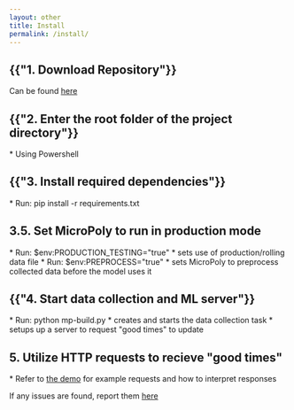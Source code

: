 ```yaml
---
layout: other
title: Install
permalink: /install/
---
```


<h2>{{"1. Download Repository"}}</h2>
<p>Can be found <a href="https://github.com/CPSECapstone/MicroPoly">here</a></p>

<h2>{{"2. Enter the root folder of the project directory"}}</h2>
* Using Powershell

<h2>{{"3. Install required dependencies"}}</h2>
* Run: pip install -r requirements.txt

<h2>3.5. Set MicroPoly to run in production mode</h2>
* Run: $env:PRODUCTION_TESTING="true"
    * sets use of production/rolling data file
* Run: $env:PREPROCESS="true"
    * sets MicroPoly to preprocess collected data before the model uses it

<h2>{{"4. Start data collection and ML server"}}</h2>
* Run: python mp-build.py
    * creates and starts the data collection task
    * setups up a server to request "good times" to update

<h2>5. Utilize HTTP requests to recieve "good times"</h2>
* Refer to <a href="/MicroPolyPages/demo/">the demo</a> for example requests and how to interpret responses

<br>
<p>If any issues are found, report them <a href="/MicroPolyPages/contact_issue_reporting/">here</a></p>

